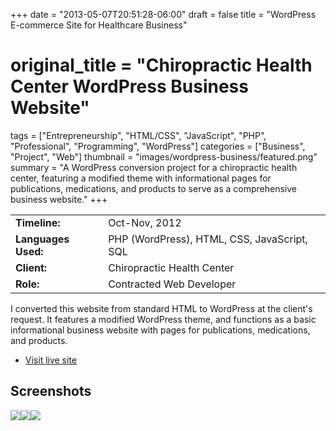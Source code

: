 +++
date = "2013-05-07T20:51:28-06:00"
draft = false
title = "WordPress E-commerce Site for Healthcare Business"
# original_title = "Chiropractic Health Center WordPress Business Website"
tags = ["Entrepreneurship", "HTML/CSS", "JavaScript", "PHP", "Professional", "Programming", "WordPress"]
categories = ["Business", "Project", "Web"]
thumbnail = "images/wordpress-business/featured.png"
summary = "A WordPress conversion project for a chiropractic health center, featuring a modified theme with informational pages for publications, medications, and products to serve as a comprehensive business website."
+++

| | |
| --- | --- |
| **Timeline:** | Oct-Nov, 2012 |
| **Languages Used:** | PHP (WordPress), HTML, CSS, JavaScript, SQL |
| **Client:** | Chiropractic Health Center |
| **Role:** | Contracted Web Developer |

I converted this website from standard HTML to WordPress at the client's request. It features a modified WordPress theme, and functions as a basic informational business website with pages for publications, medications, and products.

- [Visit live site](http://www.pueblochiropracticcenter.com/)

## Screenshots
[![](../../images/wordpress-business/homepage.png)](../../images/wordpress-business/homepage.png)[![](../../images/wordpress-business/contact.png)](../../images/wordpress-business/contact.png)[![](../../images/wordpress-business/search.png)](../../images/wordpress-business/search.png)
